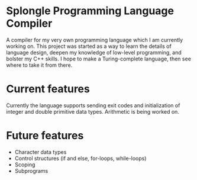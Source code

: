 # Splongle Programming Language Compiler
A compiler for my very own programming language which I am currently working on. This project
was started as a way to learn the details of language design, deepen my knowledge of low-level
programming, and bolster my C++ skills. I hope to make a Turing-complete language, then see where
to take it from there.
# Current features
Currently the language supports sending exit codes and initialization of integer and double primitive
data types. Arithmetic is being worked on.
# Future features
<ul> 
  <li>Character data types</li>
  <li>Control structures (if and else, for-loops, while-loops)</li>
  <li>Scoping</li>
  <li>Subprograms</li>
</ul>